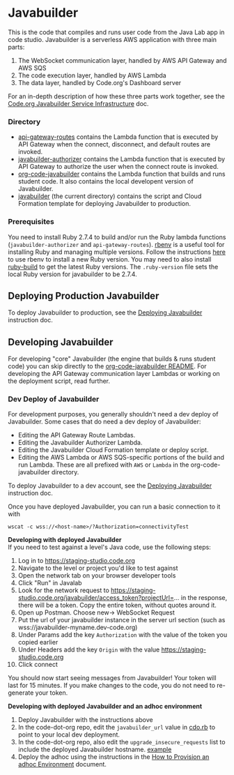 # Javabuilder

This is the code that compiles and runs user code from the Java Lab app in code studio.
Javabuilder is a serverless AWS application with three main parts:
1. The WebSocket communication layer, handled by AWS API Gateway and AWS SQS
1. The code execution layer, handled by AWS Lambda
1. The data layer, handled by Code.org's Dashboard server

For an in-depth description of how these three parts work together, see the
[Code.org Javabuilder Service Infrastructure](https://docs.google.com/document/d/196aKj947BYZXZH3nGvzHprgWPOoy2Kw1x3sKgziUaSo/edit)
doc.

### Directory
* [api-gateway-routes](https://github.com/code-dot-org/javabuilder/tree/main/api-gateway-routes)
  contains the Lambda function that is executed by API Gateway when the connect,
  disconnect, and default routes are invoked.
* [javabuilder-authorizer](https://github.com/code-dot-org/javabuilder/tree/main/javabuilder-authorizer)
  contains the Lambda function that is executed by API Gateway to authorize the user when
  the connect route is invoked.
* [org-code-javabuilder](https://github.com/code-dot-org/javabuilder/tree/main/org-code-javabuilder)
  contains the Lambda function that builds and runs student code. It also contains the
  local developent version of Javabuilder.
* [javabuilder](https://github.com/code-dot-org/javabuilder) (the current directory)
  contains the script and Cloud Formation template for deploying Javabuilder to
  production.

### Prerequisites
You need to install Ruby 2.7.4 to build and/or run the Ruby lambda functions
(`javabuilder-authorizer` and `api-gateway-routes`).
[rbenv](https://github.com/rbenv/rbenv) is a useful tool for installing Ruby and managing
multiple versions. Follow the instructions
[here](https://github.com/rbenv/rbenv#installing-ruby-versions) to use rbenv to install a
new Ruby version. You may need to also install
[ruby-build](https://github.com/rbenv/ruby-build#readme) to get the latest Ruby versions.
The `.ruby-version` file sets the local Ruby version for javabuilder to be 2.7.4.

## Deploying Production Javabuilder
To deploy Javabuilder to production, see the
[Deploying Javabuilder](https://docs.google.com/document/d/1mMQK6HhniLsz9lynzhUcm7Tcw_2WVLBxADe0WzqL6rM/edit#)
instruction doc.

## Developing Javabuilder
For developing "core" Javabuilder (the engine that builds & runs student code) you can
skip directly to the
[org-code-javabuilder README](https://github.com/code-dot-org/javabuilder/blob/main/org-code-javabuilder/README.md).
For developing the API Gateway communication layer Lambdas or working on the deployment
script, read further.

### Dev Deploy of Javabuilder
For development purposes, you generally shouldn't need a dev deploy of Javabuilder. Some
cases that do need a dev deploy of Javabuilder:
* Editing the API Gateway Route Lambdas.
* Editing the Javabuilder Authorizer Lambda.
* Editing the Javabuilder Cloud Formation template or deploy script.
* Editing the AWS Lambda or AWS SQS-specific portions of the build and run Lambda. These
  are all prefixed with `AWS` or `Lambda` in the org-code-javabuilder directory.
  
To deploy Javabuilder to a dev account, see the
[Deploying Javabuilder](https://docs.google.com/document/d/1mMQK6HhniLsz9lynzhUcm7Tcw_2WVLBxADe0WzqL6rM/edit#)
instruction doc.

Once you have deployed Javabuilder, you can run a basic connection to it with
```
wscat -c wss://<host-name>/?Authorization=connectivityTest
```
**Developing with deployed Javabuilder**  
If you need to test against a level's Java code, use the following steps:
1. Log in to https://staging-studio.code.org
1. Navigate to the level or project you'd like to test against
1. Open the network tab on your browser developer tools
1. Click "Run" in Javalab
1. Look for the network request to
   https://staging-studio.code.org/javabuilder/access_token?projectUrl=...
   in the response, there will be a token. Copy the entire token, without quotes around
   it.
1. Open up Postman. Choose new-> WebSocket Request
1. Put the url of your javabuilder instance in the server url section (such as
   wss://javabuilder-myname.dev-code.org)
1. Under Params add the key `Authorization` with the value of the token you copied earlier
1. Under Headers add the key `Origin` with the value https://staging-studio.code.org
1. Click connect

You should now start seeing messages from Javabuilder! Your token will last for 15
minutes. If you make changes to the code, you do not need to re-generate your token.

**Developing with deployed Javabuilder and an adhoc environment**
1. Deploy Javabuilder with the instructions above
1. In the code-dot-org repo, edit the `javabuilder_url` value in
   [cdo.rb](https://github.com/code-dot-org/code-dot-org/blob/3219e5866689117e086d9891effe0fb39b9ae3f0/lib/cdo.rb#L131)
   to point to your local dev deployment.
1. In the code-dot-org repo, also edit the `upgrade_insecure_requests` list to include
   the deployed Javabuilder hostname. 
   [example](https://github.com/code-dot-org/code-dot-org/commit/945fa3ad38be6d85cb7c7aaeda5b3bf2e0fde60c#diff-19cc5be92c36ff06b63767f0ff922d2b9b7b9b8bebe4eaf38e0f331a14b0b528R53)
1. Deploy the adhoc using the instructions in the
   [How to Provision an adhoc Environment](https://docs.google.com/document/d/1nWeQEmEQF1B2l93JTQPyeRpLEFzCzY5NdgJ8kgprcDk/edit)
   document.
